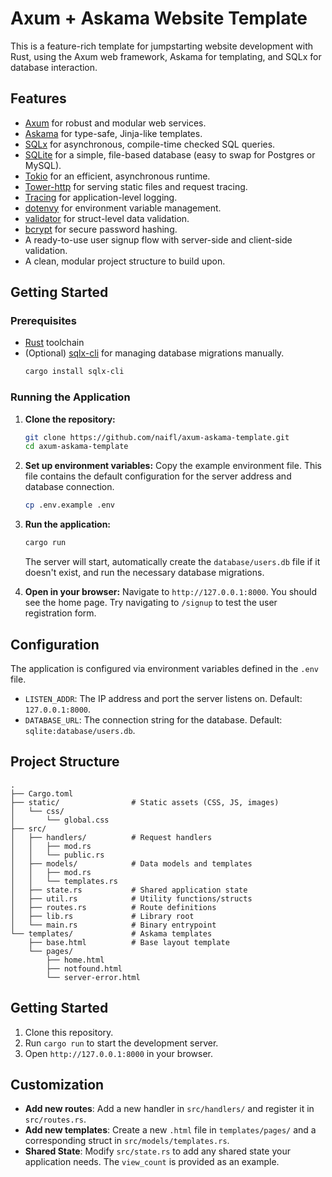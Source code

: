 # Axum + Askama Website Template

This is a feature-rich template for jumpstarting website development with Rust, using the Axum web framework, Askama for templating, and SQLx for database interaction.

## Features

-   [Axum](https://github.com/tokio-rs/axum) for robust and modular web services.
-   [Askama](https://github.com/djc/askama) for type-safe, Jinja-like templates.
-   [SQLx](https://github.com/launchbadge/sqlx) for asynchronous, compile-time checked SQL queries.
-   [SQLite](https://www.sqlite.org/index.html) for a simple, file-based database (easy to swap for Postgres or MySQL).
-   [Tokio](https://tokio.rs/) for an efficient, asynchronous runtime.
-   [Tower-http](https://github.com/tower-rs/tower-http) for serving static files and request tracing.
-   [Tracing](https://github.com/tokio-rs/tracing) for application-level logging.
-   [dotenvy](https://github.com/allan2/dotenvy) for environment variable management.
-   [validator](https://github.com/Keats/validator) for struct-level data validation.
-   [bcrypt](https://github.com/Keats/bcrypt) for secure password hashing.
-   A ready-to-use user signup flow with server-side and client-side validation.
-   A clean, modular project structure to build upon.

## Getting Started

### Prerequisites

-   [Rust](https://www.rust-lang.org/tools/install) toolchain
-   (Optional) [sqlx-cli](https://github.com/launchbadge/sqlx/tree/main/sqlx-cli) for managing database migrations manually.
    ```bash
    cargo install sqlx-cli
    ```

### Running the Application

1.  **Clone the repository:**
    ```bash
    git clone https://github.com/naifl/axum-askama-template.git
    cd axum-askama-template
    ```

2.  **Set up environment variables:**
    Copy the example environment file. This file contains the default configuration for the server address and database connection.
    ```bash
    cp .env.example .env
    ```

3.  **Run the application:**
    ```bash
    cargo run
    ```
    The server will start, automatically create the `database/users.db` file if it doesn't exist, and run the necessary database migrations.

4.  **Open in your browser:**
    Navigate to `http://127.0.0.1:8000`. You should see the home page. Try navigating to `/signup` to test the user registration form.

## Configuration

The application is configured via environment variables defined in the `.env` file.

-   `LISTEN_ADDR`: The IP address and port the server listens on. Default: `127.0.0.1:8000`.
-   `DATABASE_URL`: The connection string for the database. Default: `sqlite:database/users.db`.

## Project Structure

```
.
├── Cargo.toml
├── static/                # Static assets (CSS, JS, images)
│   └── css/
│       └── global.css
├── src/
│   ├── handlers/          # Request handlers
│   │   ├── mod.rs
│   │   └── public.rs
│   ├── models/            # Data models and templates
│   │   ├── mod.rs
│   │   └── templates.rs
│   ├── state.rs           # Shared application state
│   ├── util.rs            # Utility functions/structs
│   ├── routes.rs          # Route definitions
│   ├── lib.rs             # Library root
│   └── main.rs            # Binary entrypoint
└── templates/             # Askama templates
    ├── base.html          # Base layout template
    └── pages/
        ├── home.html
        ├── notfound.html
        └── server-error.html
```

## Getting Started

1.  Clone this repository.
2.  Run `cargo run` to start the development server.
3.  Open `http://127.0.0.1:8000` in your browser.

## Customization

-   **Add new routes**: Add a new handler in `src/handlers/` and register it in `src/routes.rs`.
-   **Add new templates**: Create a new `.html` file in `templates/pages/` and a corresponding struct in `src/models/templates.rs`.
-   **Shared State**: Modify `src/state.rs` to add any shared state your application needs. The `view_count` is provided as an example.
